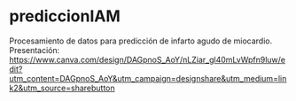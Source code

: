 # prediccionIAM
Procesamiento de datos para predicción de infarto agudo de miocardio. 
Presentación: https://www.canva.com/design/DAGpnoS_AoY/nLZiar_gl40mLvWpfn9luw/edit?utm_content=DAGpnoS_AoY&utm_campaign=designshare&utm_medium=link2&utm_source=sharebutton

